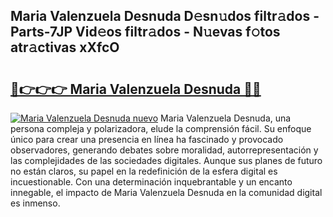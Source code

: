 ## Maria Valenzuela Desnuda D𝚎sn𝚞dos filtr𝚊dos - Parts-7JP Vid𝚎os filtr𝚊dos - N𝚞evas f𝚘tos atr𝚊ctivas xXfcO

# <h2><a href="http://mbcwvc.tromn.icu/?c=Maria+Valenzuela+Desnuda">🔗👉👉👉 Maria Valenzuela Desnuda 🔗🔗</a></h2>

[![Maria Valenzuela Desnuda nuevo](https://i.imgur.com/pEAQMta.gif)](http://mbcwvc.tromn.icu/?c=Maria+Valenzuela+Desnuda)
Maria Valenzuela Desnuda, una persona compleja y polarizadora, elude la comprensión fácil. Su enfoque único para crear una presencia en línea ha fascinado y provocado observadores, generando debates sobre moralidad, autorrepresentación y las complejidades de las sociedades digitales. Aunque sus planes de futuro no están claros, su papel en la redefinición de la esfera digital es incuestionable. Con una determinación inquebrantable y un encanto innegable, el impacto de Maria Valenzuela Desnuda en la comunidad digital es inmenso.
